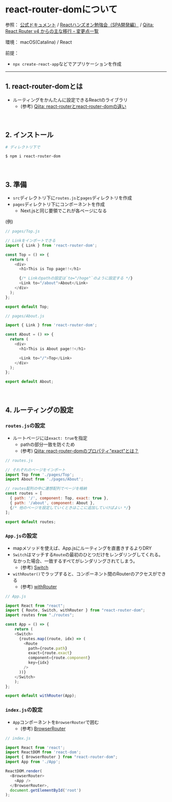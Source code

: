 # react-router-domについて

参照：
[公式ドキュメント](https://reactrouter.com/web/guides/) / 
[Reactハンズオン勉強会（SPA開発編）](https://npo-fitness-engineer.connpass.com/event/194639/) / 
[Qiita: React Router v4 からの主な移行・変更点一覧](https://qiita.com/TsutomuNakamura/items/b202bc7ebb2693937c13)

環境：
macOS(Catalina) / React

前提：
- `npx create-react-app`などでアプリケーションを作成
　
---
## 1. react-router-domとは

- ルーティングをかんたんに設定できるReactのライブラリ
  - (参考) [Qiita: react-routerとreact-router-domの違い](https://qiita.com/koja1234/items/486f7396ed9c2568b235)

　
## 2. インストール

```sh
# ディレクトリ下で

$ npm i react-router-dom
```

　
## 3. 準備

- `src`ディレクトリ下に`routes.js`と`pages`ディレクトリを作成
- `pages`ディレクトリ下にコンポーネントを作成
  - Next.jsと同じ要領でこれが各ページになる

(例)
```JavaScript
// pages/Top.js

// Linkをインポートできる
import { Link } from 'react-router-dom';

const Top = () => {
  return (
    <div>
      <h1>This is Top page!!</h1>

      {/* Linkのpathの設定は`to="/hoge"`のように設定する */}
      <Link to="/about">About</Link>
    </div>
  );
};

export default Top;
```

```JavaScript
// pages/About.js

import { Link } from 'react-router-dom';

const About = () => {
  return (
    <div>
      <h1>This is About page!!</h1>

      <Link to="/">Top</Link>
    </div>
  );
};

export default About;
```

　
## 4. ルーティングの設定

### `routes.js`の設定

- ルートページには`exact: true`を指定
  - pathの部分一致を防ぐため
  - (参考) [Qiita: react-router-domのプロパティ"exact"とは？](https://qiita.com/ike_pon/items/bde0f8a0281ae432f332)

```JavaScript
// routes.js

// それぞれのページをインポート
import Top from './pages/Top';
import About from './pages/About';

// routes配列の中に連想配列でページを格納
const routes = [
  { path: '/', component: Top, exact: true },
  { path: '/about', component: About },
  {/* 他のページを設定していくときはここに追加していけばよい */}
];

export default routes;
```

### `App.js`の設定

- mapメソッドを使えば、App.jsにルーティングを直書きするよりDRY
- `Switch`はマッチする`Route`の最初のひとつだけをレンダリングしてくれる。なかった場合、一致するすぺてがレンダリングされてしまう。
  - (参考) [Switch](https://reactrouter.com/web/api/Switch)
- `withRouter()`でラップすると、コンポーネント間のRouterのアクセスができる
  - (参考) [withRouter](https://reactrouter.com/web/api/withRouter)

```JavaScript
// App.js

import React from "react";
import { Route, Switch, withRouter } from "react-router-dom";
import routes from "./routes";

const App = () => {
	return (
    <Switch>
      {routes.map((route, idx) => (
        <Route
          path={route.path}
          exact={route.exact}
          component={route.component}
          key={idx}
        />
      ))}
    </Switch>
	);
};

export default withRouter(App);
```

### `index.js`の設定

- `App`コンポーネントを`BrowserRouter`で囲む
  - (参考) [BrowserRouter](https://reactrouter.com/web/api/BrowserRouter)

```JavaScript
// index.js

import React from 'react';
import ReactDOM from 'react-dom';
import { BrowserRouter } from "react-router-dom";
import App from './App';

ReactDOM.render(
  <BrowserRouter>
    <App />
  </BrowserRouter>,
  document.getElementById('root')
);
```